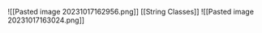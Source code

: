 ![[Pasted image 20231017162956.png]]
[[String Classes]]
![[Pasted image 20231017163024.png]]


























